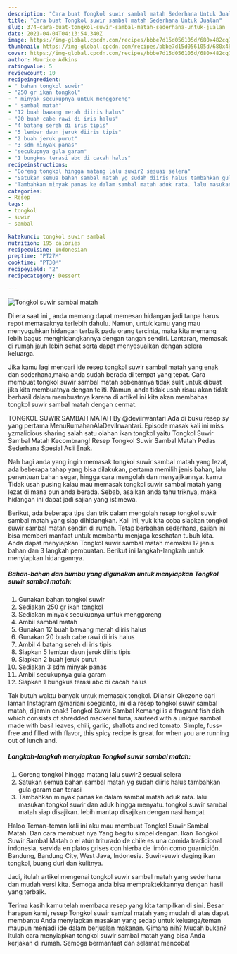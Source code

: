 ```yaml
---
description: "Cara buat Tongkol suwir sambal matah Sederhana Untuk Jualan"
title: "Cara buat Tongkol suwir sambal matah Sederhana Untuk Jualan"
slug: 374-cara-buat-tongkol-suwir-sambal-matah-sederhana-untuk-jualan
date: 2021-04-04T04:13:54.340Z
image: https://img-global.cpcdn.com/recipes/bbbe7d15d056105d/680x482cq70/tongkol-suwir-sambal-matah-foto-resep-utama.jpg
thumbnail: https://img-global.cpcdn.com/recipes/bbbe7d15d056105d/680x482cq70/tongkol-suwir-sambal-matah-foto-resep-utama.jpg
cover: https://img-global.cpcdn.com/recipes/bbbe7d15d056105d/680x482cq70/tongkol-suwir-sambal-matah-foto-resep-utama.jpg
author: Maurice Adkins
ratingvalue: 5
reviewcount: 10
recipeingredient:
- " bahan tongkol suwir"
- "250 gr ikan tongkol"
- " minyak secukupnya untuk menggoreng"
- " sambal matah"
- "12 buah bawang merah diiris halus"
- "20 buah cabe rawi di iris halus"
- "4 batang sereh di iris tipis"
- "5 lembar daun jeruk diiris tipis"
- "2 buah jeruk purut"
- "3 sdm minyak panas"
- "secukupnya gula garam"
- "1 bungkus terasi abc di cacah halus"
recipeinstructions:
- "Goreng tongkol hingga matang lalu suwir2 sesuai selera"
- "Satukan semua bahan sambal matah yg sudah diiris halus tambahkan gula garam dan terasi"
- "Tambahkan minyak panas ke dalam sambal matah aduk rata. lalu masukan tongkol suwir dan aduk hingga menyatu. tongkol suwir sambal matah siap disajikan. lebih mantap disajikan dengan nasi hangat"
categories:
- Resep
tags:
- tongkol
- suwir
- sambal

katakunci: tongkol suwir sambal 
nutrition: 195 calories
recipecuisine: Indonesian
preptime: "PT27M"
cooktime: "PT30M"
recipeyield: "2"
recipecategory: Dessert

---
```



![Tongkol suwir sambal matah](https://img-global.cpcdn.com/recipes/bbbe7d15d056105d/680x482cq70/tongkol-suwir-sambal-matah-foto-resep-utama.jpg)

Di era  saat ini , anda memang dapat memesan hidangan jadi tanpa harus repot memasaknya terlebih dahulu. Namun, untuk kamu yang mau menyuguhkan hidangan terbaik pada orang tercinta, maka kita memang lebih bagus menghidangkannya dengan tangan sendiri. Lantaran, memasak di rumah jauh lebih sehat serta dapat menyesuaikan dengan selera keluarga.

Jika kamu lagi mencari ide resep tongkol suwir sambal matah yang enak dan sederhana,maka anda sudah berada di tempat yang tepat. Cara membuat tongkol suwir sambal matah  sebenarnya tidak sulit untuk dibuat jika kita membuatnya dengan teliti. Namun, anda tidak usah risau akan tidak berhasil dalam membuatnya 
karena di artikel ini kita akan membahas tongkol suwir sambal matah dengan cermat.  

TONGKOL SUWIR SAMBAH MATAH By @deviirwantari Ada di buku resep sy yang pertama MenuRumahanAlaDeviIrwantari. Episode masak kali ini miss yzmalicious sharing salah satu olahan ikan tongkol yaitu Tongkol Suwir Sambal Matah Kecombrang! Resep Tongkol Suwir Sambal Matah Pedas Sederhana Spesial Asli Enak.

Nah bagi anda yang ingin memasak tongkol suwir sambal matah yang lezat, ada beberapa tahap yang bisa dilakukan, pertama memilih jenis bahan, lalu penentuan bahan segar, hingga cara mengolah dan menyajikannya. kamu Tidak usah pusing kalau mau memasak tongkol suwir sambal matah yang lezat di mana pun anda berada. Sebab, asalkan anda  tahu triknya, maka hidangan ini dapat jadi sajian yang istimewa.

Berikut, ada beberapa tips dan trik dalam mengolah resep tongkol suwir sambal matah yang siap dihidangkan. Kali ini, yuk kita coba siapkan tongkol suwir sambal matah sendiri di rumah. Tetap berbahan sederhana, sajian ini bisa memberi manfaat untuk membantu menjaga kesehatan tubuh kita. Anda dapat menyiapkan Tongkol suwir sambal matah memakai 12 jenis bahan dan 3 langkah pembuatan. Berikut ini langkah-langkah untuk menyiapkan hidangannya.

<!--inarticleads1-->

##### Bahan-bahan dan bumbu yang digunakan untuk menyiapkan Tongkol suwir sambal matah:

1. Gunakan  bahan tongkol suwir
1. Sediakan 250 gr ikan tongkol
1. Sediakan  minyak secukupnya untuk menggoreng
1. Ambil  sambal matah
1. Gunakan 12 buah bawang merah diiris halus
1. Gunakan 20 buah cabe rawi di iris halus
1. Ambil 4 batang sereh di iris tipis
1. Siapkan 5 lembar daun jeruk diiris tipis
1. Siapkan 2 buah jeruk purut
1. Sediakan 3 sdm minyak panas
1. Ambil secukupnya gula garam
1. Siapkan 1 bungkus terasi abc di cacah halus


Tak butuh waktu banyak untuk memasak tongkol. Dilansir Okezone dari laman Instagram @mariani soegianto, ini dia resep tongkol suwir sambal matah, dijamin enak! Tongkol Suwir Sambal Kemangi is a fragrant fish dish which consists of shredded mackerel tuna, sauteed with a unique sambal made with basil leaves, chili, garlic, shallots and red tomato. Simple, fuss-free and filled with flavor, this spicy recipe is great for when you are running out of lunch and. 

<!--inarticleads2-->

##### Langkah-langkah menyiapkan Tongkol suwir sambal matah:

1. Goreng tongkol hingga matang lalu suwir2 sesuai selera
1. Satukan semua bahan sambal matah yg sudah diiris halus tambahkan gula garam dan terasi
1. Tambahkan minyak panas ke dalam sambal matah aduk rata. lalu masukan tongkol suwir dan aduk hingga menyatu. tongkol suwir sambal matah siap disajikan. lebih mantap disajikan dengan nasi hangat


Haloo Teman-teman kali ini aku mau membuat Tongkol Suwir Sambal Matah. Dan cara membuat nya Yang begitu simpel dengan. Ikan Tongkol Suwir Sambal Matah o el atún triturado de chile es una comida tradicional indonesia, servida en platos grises con hierba de limón como guarnición. Bandung, Bandung City, West Java, Indonesia. Suwir-suwir daging ikan tongkol, buang duri dan kulitnya. 

Jadi, itulah artikel mengenai  tongkol suwir sambal matah  yang sederhana dan mudah versi kita. Semoga anda bisa mempraktekkannya dengan hasil yang terbaik. 

Terima kasih kamu telah membaca resep yang kita tampilkan di sini. Besar harapan kami, resep  Tongkol suwir sambal matah yang mudah di atas dapat membantu Anda menyiapkan masakan yang sedap untuk keluarga/teman maupun menjadi ide dalam berjualan makanan. Gimana nih? Mudah bukan? Itulah cara menyiapkan tongkol suwir sambal matah yang bisa Anda kerjakan di rumah. Semoga bermanfaat dan selamat mencoba!

